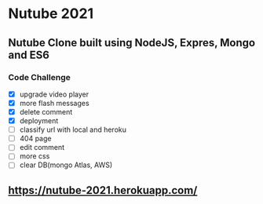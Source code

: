 # Nutube 2021

## Nutube Clone built using NodeJS, Expres, Mongo and ES6

### Code Challenge

- [x] upgrade video player
- [x] more flash messages
- [x] delete comment
- [x] deployment
- [ ] classify url with local and heroku
- [ ] 404 page
- [ ] edit comment
- [ ] more css
- [ ] clear DB(mongo Atlas, AWS)

## https://nutube-2021.herokuapp.com/
